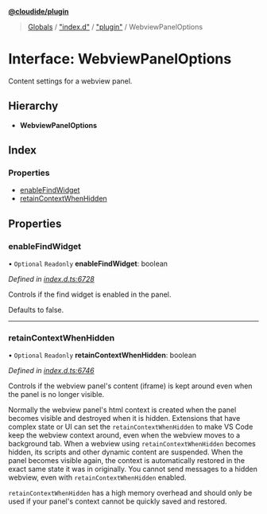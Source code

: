 **[@cloudide/plugin](../README.md)**

> [Globals](../README.md) / ["index.d"](../modules/_index_d_.md) / ["plugin"](../modules/_index_d_._plugin_.md) / WebviewPanelOptions

# Interface: WebviewPanelOptions

Content settings for a webview panel.

## Hierarchy

* **WebviewPanelOptions**

## Index

### Properties

* [enableFindWidget](_index_d_._plugin_.webviewpaneloptions.md#enablefindwidget)
* [retainContextWhenHidden](_index_d_._plugin_.webviewpaneloptions.md#retaincontextwhenhidden)

## Properties

### enableFindWidget

• `Optional` `Readonly` **enableFindWidget**: boolean

*Defined in [index.d.ts:6728](https://github.com/huaweicloud/cloudide-plugin-api/blob/1ab5ef8/index.d.ts#L6728)*

Controls if the find widget is enabled in the panel.

Defaults to false.

___

### retainContextWhenHidden

• `Optional` `Readonly` **retainContextWhenHidden**: boolean

*Defined in [index.d.ts:6746](https://github.com/huaweicloud/cloudide-plugin-api/blob/1ab5ef8/index.d.ts#L6746)*

Controls if the webview panel's content (iframe) is kept around even when the panel
is no longer visible.

Normally the webview panel's html context is created when the panel becomes visible
and destroyed when it is hidden. Extensions that have complex state
or UI can set the `retainContextWhenHidden` to make VS Code keep the webview
context around, even when the webview moves to a background tab. When a webview using
`retainContextWhenHidden` becomes hidden, its scripts and other dynamic content are suspended.
When the panel becomes visible again, the context is automatically restored
in the exact same state it was in originally. You cannot send messages to a
hidden webview, even with `retainContextWhenHidden` enabled.

`retainContextWhenHidden` has a high memory overhead and should only be used if
your panel's context cannot be quickly saved and restored.
